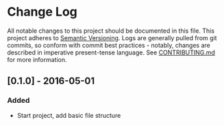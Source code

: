 # Change Log
All notable changes to this project should be documented in this file.
This project adheres to [Semantic Versioning](http://semver.org/).
Logs are generally pulled from git commits, so conform with commit
best practices - notably, changes are described in imperative
present-tense language. See [CONTRIBUTING.md](CONTRIBUTING.md) for more information.

## [0.1.0] - 2016-05-01
### Added
- Start project, add basic file structure
